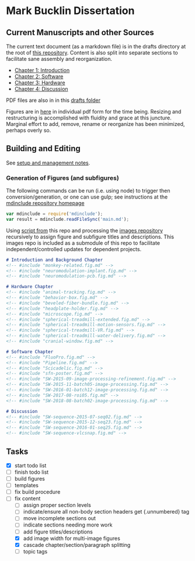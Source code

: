 # Mark Bucklin Dissertation

## Current Manuscripts and other Sources
The current text document (as a markdown file) is in the drafts directory at the root of [this repository](https://github.com/markbucklin/thesis/blob/master/draft/text.full.md). Content is also split into separate sections to facilitate sane assembly and reorganization.

- [Chapter 1: Introduction](https://github.com/markbucklin/thesis/tree/master/draft/chapters/ch1_introduction.md)
- [Chapter 2: Software](https://github.com/markbucklin/thesis/tree/master/draft/chapters/ch2_software.md)
- [Chapter 3: Hardware](https://github.com/markbucklin/thesis/tree/master/draft/chapters/ch3_hardware.md)
- [Chapter 4: Discussion](https://github.com/markbucklin/thesis/tree/master/draft/chapters/ch4_discussion.md)

PDF files are also in in this [drafts folder](https://github.com/markbucklin/thesis/blob/master/draft/chapters)

Figures are in [here](https://github.com/markbucklin/thesis/tree/master/draft/figures) in individual pdf form for the time being. Resizing and restructuring is accomplished with fluidity and grace at this juncture. Marginal effort to add, remove, rename or reorganize has been minimized, perhaps overly so.

## Building and Editing

See [setup and management notes](https://github.com/markbucklin/thesis/blob/draft/notes/setup-and-management.md).

### Generation of Figures (and subfigures)

The following commands can be run (i.e. using node) to trigger then conversion/generation, or one can use gulp; see instructions at the [mdinclude repository homepage](https://github.com/mastersign/mdinclude#simple-text-include)

```javascript
var mdinclude = require('mdinclude');
var result = mdinclude.readFileSync('main.md');
```
Using [script from](https://github.com/markbucklin/thesis/blob/draft/bin/imgdirs2md.sh) this repo and processing the [images repository](https://github.com/markbucklin/images) recursively to assign figure and subfigure titles and descriptions. This images repo is included as a submodule of this repo to facilitate independent/controlled updates for dependent projects.


```markdown
# Introduction and Background Chapter
<!-- #include "monkey-related.fig.md" -->
<!-- #include "neuromodulation-implant.fig.md" -->
<!-- #include "neuromodulation-pcb.fig.md" -->

# Hardware Chapter
<!-- #include "animal-tracking.fig.md" -->
<!-- #include "behavior-box.fig.md" -->
<!-- #include "beveled-fiber-bundle.fig.md" -->
<!-- #include "headplate-holder.fig.md" -->
<!-- #include "microscope.fig.md" -->
<!-- #include "spherical-treadmill-extended.fig.md" -->
<!-- #include "spherical-treadmill-motion-sensors.fig.md" -->
<!-- #include "spherical-treadmill-VR.fig.md" -->
<!-- #include "spherical-treadmill-water-delivery.fig.md" -->
<!-- #include "cranial-window.fig.md" -->

# Software Chapter
<!-- #include "FluoPro.fig.md" -->
<!-- #include "Pipeline.fig.md" -->
<!-- #include "Scicadelic.fig.md" -->
<!-- #include "sfn-poster.fig.md" -->
<!-- #include "SW-2015-09-image-processing-refinement.fig.md" -->
<!-- #include "SW-2015-11-batch05-image-processing.fig.md" -->
<!-- #include "SW-2016-01-batch12-image-processing.fig.md" -->
<!-- #include "SW-2017-08-roi05.fig.md" -->
<!-- #include "SW-2018-08-batch02-image-processing.fig.md" -->

# Discussion
<!-- #include "SW-sequence-2015-07-seq02.fig.md" -->
<!-- #include "SW-sequence-2015-12-seq23.fig.md" -->
<!-- #include "SW-sequence-2016-01-seq25.fig.md" -->
<!-- #include "SW-sequence-vlcsnap.fig.md" -->
```

## Tasks
- [x] start todo list
- [ ] finish todo list
- [ ] build figures
- [ ] templates
- [ ] fix build procedure
- [ ] fix content
	- [ ] assign proper section levels
	- [ ] indicate/ensure all non-body section headers get {.unnumbered} tag
	- [ ] move incomplete sections out
	- [ ] indicate sections needing more work
	- [ ] add figure titles/descriptions
	- [x] add image width for multi-image figures
	- [x] cascade chapter/section/paragraph splitting
	- [ ] topic tags
